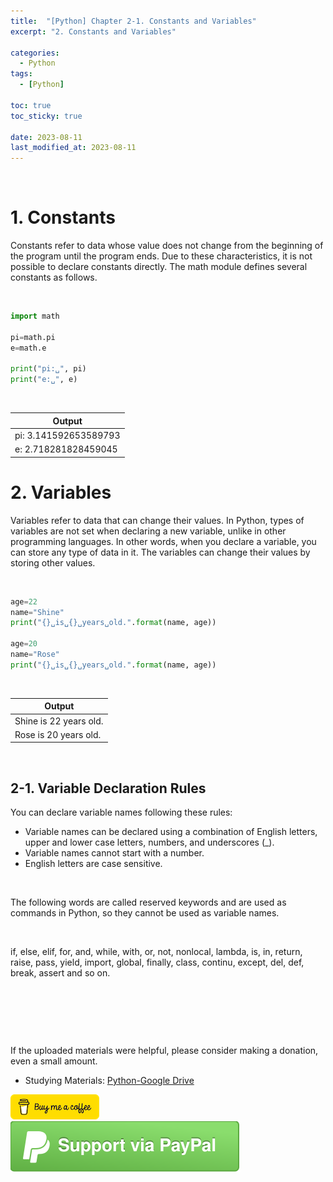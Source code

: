 ```yaml
---
title:  "[Python] Chapter 2-1. Constants and Variables"
excerpt: "2. Constants and Variables"

categories:
  - Python
tags:
  - [Python]

toc: true
toc_sticky: true
 
date: 2023-08-11
last_modified_at: 2023-08-11
---
```


&nbsp;

# 1. Constants
Constants refer to data whose value does not change from the beginning of the program until the program ends. Due to these characteristics, it is not possible to declare constants directly. The math module defines several constants as follows.

&nbsp;

```python
import math

pi=math.pi
e=math.e

print("pi:␣", pi)
print("e:␣", e)
```

&nbsp;

| Output |
|---|
| pi: 3.141592653589793 |
| e: 2.718281828459045 |

# 2. Variables
Variables refer to data that can change their values. In Python, types of variables are not set when declaring a new variable, unlike in other programming languages. In other words, when you declare a variable, you can store any type of data in it. The variables can change their values by storing other values.

&nbsp;

```python
age=22
name="Shine"
print("{}␣is␣{}␣years␣old.".format(name, age))

age=20
name="Rose"
print("{}␣is␣{}␣years␣old.".format(name, age))
```

&nbsp;

| Output |
|---|
| Shine is 22 years old. |
| Rose is 20 years old. |

&nbsp;

## 2-1. Variable Declaration Rules
You can declare variable names following these rules:
- Variable names can be declared using a combination of English letters, upper and lower case letters, numbers, and underscores (_).
- Variable names cannot start with a number.
- English letters are case sensitive.

&nbsp;

The following words are called reserved keywords and are used as commands in Python, so they cannot be used as variable names.

&nbsp;

if, else, elif, for, and, while, with, or, not, nonlocal, lambda, is, in, return, raise, pass, yield, import, global, finally, class, continu, except, del, def, break, assert and so on.

&nbsp;

&nbsp;

&nbsp;

If the uploaded materials were helpful, please consider making a donation, even a small amount.
- Studying Materials: ​[Python-Google Drive](https://drive.google.com/drive/u/3/folders/1btmxn1mWaPy8ZYZvRu2HWbiV2UKsDwLP)

[!["Buy Me A Coffee"](https://raw.githubusercontent.com/Shine-Loi/Shine-Loi.github.io/master/assets/images/Buymeacoffee.png)](https://www.buymeacoffee.com/shine_loi_lee)
[![Support via PayPal](https://raw.githubusercontent.com/Shine-Loi/Shine-Loi.github.io/41d049ca49169c961adde8f77b7d0f6981851ea3/assets/images/Paypal.svg)](https://paypal.me/goldbin0514?country.x=KR&locale.x=ko_KR)
